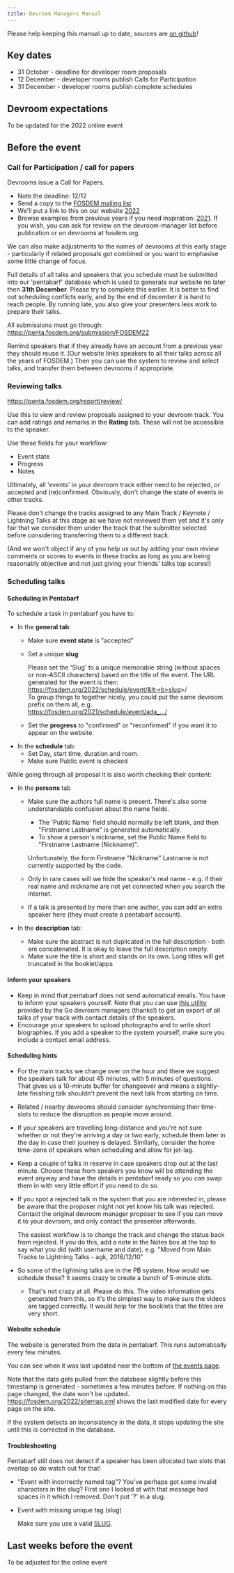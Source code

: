 ```yaml
---
title: Devroom Managers Manual
---
```


Please help keeping this manual up to date, sources are [on github](https://github.com/FOSDEM/website/blob/master/content/manuals/program/devroom.md)!

## Key dates

* 31 October - deadline for developer room proposals
* 12 December - developer rooms publish Calls for Participation
* 31 December - developer rooms publish complete schedules

## Devroom expectations

To be updated for the 2022 online event

## Before the event

### Call for Participation / call for papers

Devrooms  issue a Call for Papers.

* Note the deadline: 12/12
* Send a copy to the [FOSDEM mailing list](https://lists.fosdem.org/listinfo/fosdem)
* We'll put a link to this on our website [2022](https://fosdem.org/2022/news/2021-12-01-accepted-developer-rooms/)
* Browse examples from previous years if you need inspiration: [2021](https://fosdem.org/2021/news/2020-12-06-accepted-developer-rooms/). If you wish, you can ask for review  on the devroom-manager list before publication or on devrooms at fosdem.org.

We can also make adjustments to the names of devrooms at this early
stage - particularly if related proposals got combined or you want
to emphasise some little change of focus.

Full details of all talks and speakers that you schedule must be
submitted into our 'pentabarf' database which is used to generate our
website no later then <b>31th December</b>.  Please try to complete this 
earlier. It is better to find out scheduling conflicts early, and by the end of 
december it is hard to reach people. By running late, you also give
your presenters less work to prepare their talks.
    
All submissions must go through:
      https://penta.fosdem.org/submission/FOSDEM22
      
Remind speakers that if they already have an account from a previous year
they should reuse it.  (Our website links speakers to all their talks
across all the years of FOSDEM.)  Then you can use the system to review
and select talks, and transfer them between devrooms if appropriate.

### Reviewing talks

https://penta.fosdem.org/report/review/

Use this to view and review proposals assigned to your devroom track.
You can add ratings and remarks in the <b>Rating</b> tab. These will not be accessible to the speaker.


Use these fields for your workflow:

  * Event state
  * Progress
  * Notes
    
Ultimately, all 'events' in your devroom track either need to be rejected, or accepted and (re)confirmed. Obviously, don't change the state of events in other tracks.

Please don't change the tracks assigned to any Main Track / Keynote /
Lightning Talks at this stage as we have not reviewed them yet and it's
only fair that we consider them under the track that the submitter
selected before considering transferring them to a different track.

(And we won't object if any of you help us out by adding your own review
comments or scores to events in these tracks as long as you are being
reasonably objective and not just giving your friends' talks top scores!)


### Scheduling talks


#### Scheduling in Pentabarf
To schedule a task in pentabarf you have to:

 *  In the **general tab**:
     * Make sure **event state** is "accepted"
     * Set a unique **slug**

       Please set the 'Slug' to a unique memorable
       string (without spaces or non-ASCII characters) based on the title of
       the event.  The URL generated for the event is then:
       https://fosdem.org/2022/schedule/event/&lt;<b>slug</b>&gt;/<br>
       To group things to together nicely, you could put the same devroom
       prefix on them all, e.g.
         https://fosdem.org/2021/schedule/event/ada_.../
      * Set the <b>progress</b> to "confirmed" or "reconfirmed" if you want it to appear on the website.
  * In the <b>schedule</b> tab:
      * Set Day, start time, duration and room.
      * Make sure Public event is checked

While going through all proposal it is also worth checking their content:

 * In the <b>persons</b> tab
    * Make sure the authors full name is present. There's also some understandable confusion about the name fields.
        * The 'Public Name' field should normally be left blank, and then
          "Firstname Lastname" is generated automatically.
        * To show a person's nickname, set the Public Name field to
          "Firstname Lastname (Nickname)".
                   
      Unfortunately, the form Firstname "Nickname" Lastname is not currently supported by the code. 

    * Only in rare cases will we hide the speaker's real name - e.g. if their
      real name and nickname are not yet connected when you search the internet.
                   
    * If a talk is presented by more than one author, you can add an extra speaker here (they must create a pentabarf account).

 * In the <b>description</b> tab:
    * Make sure the abstract is not duplicated in the full description - both are concatenated. It is okay to leave the full description empty.
    * Make sure the title is short and stands on its own. Long titles will get truncated in the booklet/apps

<h4>Inform your speakers</h4>
<ul>
  <li>
    Keep in mind that pentabarf does not send automatical emails. You have to inform your speakers yourself. Note that you can use <a href="https://github.com/meyskens/penta-export">this utility</a> provided by the Go devroom managers (thanks!) to get an export of all talks of your track with contact details of the speakers. 
  </li>
  <li>
    Encourage your speakers to upload photographs and to
    write short biographies.  If you add a speaker to the system yourself,
    make sure you include a contact email address.
  </li>
</ul>

#### Scheduling hints

* For the main tracks we change over on the hour and there we suggest the
  speakers talk for about 45 minutes, with 5 minutes of questions.  That
  gives us a 10-minute buffer for changeover and means a slightly-late
  finishing talk shouldn't prevent the next talk from starting on time.
* Related / nearby devrooms should consider synchronising their time-slots
  to reduce the disruption as people move around.

* If your speakers are travelling long-distance and you're not sure whether
  or not they're arriving a day or two early, schedule them later in the
  day in case their journey is delayed.
  Similarly, consider the home time-zone of speakers when scheduling
  and allow for jet-lag.

* Keep a couple of talks in reserve in case speakers drop out at the last
  minute.  Choose these from speakers you know will be attending the event
  anyway and have the details in pentabarf ready so you can swap them in
  with very little effort if you need to do so.

* If you spot a rejected talk in the system that you are interested in, please
  be aware that the proposer might not yet know his talk was rejected. Contact 
  the original devroom manager proposer to see if you can move it to your devroom,
  and only contact the presenter afterwards.

  The easiest workflow is to change the track and change the status back
  from rejected.
  If you do this, add a note in the Notes box at the top to say what you
  did (with username and date).
  e.g. "Moved from Main Tracks to Lightning Talks - agk, 2016/12/10"
* So some of the lightning talks are in the PB system.  How would we
  schedule these?  It seems crazy to create a bunch of 5-minute slots.

  * That's not crazy at all.  Please do this.
    The video information gets generated from this, so it's the simplest way
    to make sure the videos are tagged correctly. It would help for the booklets that the titles are very short. 

#### Website schedule

The website is generated from the data in pentabarf.
This runs automatically every few minutes.

You can see when it was last updated near the bottom of 
[the events page](https://fosdem.org/2022/schedule/events/).

Note that the data gets pulled from the database slightly before
this timestamp is generated - sometimes a few minutes before.
If nothing on this page changed, the date won't be updated.
https://fosdem.org/2022/sitemap.xml shows the last modified
date for every page on the site.

If the system detects an inconsistency in the data, it stops
updating the site until this is corrected in the database.

#### Troubleshooting

Pentabarf still does not detect if a speaker has been allocated two 
slots that
overlap so do watch out for that!


* "Event with incorrectly named tag"?
   You've perhaps got some invalid characters in the slug?
   First one I looked at with that message had spaces in it which I
   removed.
   Don't put '?' in a slug.

* Event with missing unique tag (slug)

  Make sure you use a valid [SLUG](#scheduling-in-pentabarf).

## Last weeks before the event

To be adjusted for the online event
